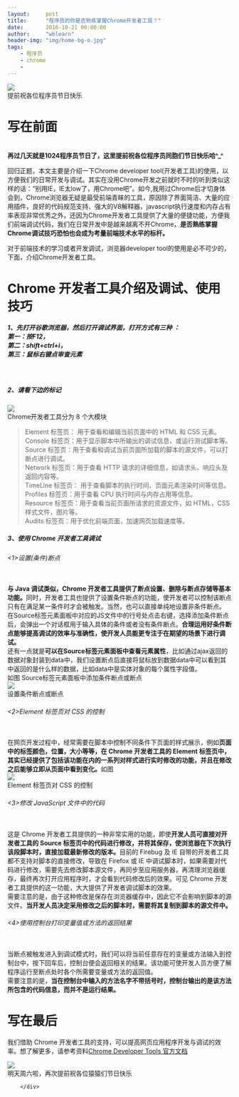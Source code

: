 ```yaml
---
layout:     post
title:      "程序员的你是否熟练掌握Chrome开发者工具？"
date:       2016-10-21 00:00:00
author:     "wblearn"
header-img: "img/home-bg-o.jpg"
tags:
    - 程序员
    - chrome
    - 
---
```


 <div data-note-content class="show-content">
          <div class="image-package">
<img src="http://upload-images.jianshu.io/upload_images/2556999-252611b15bc8f6ee.gif?imageMogr2/auto-orient/strip" data-original-src="http://upload-images.jianshu.io/upload_images/2556999-252611b15bc8f6ee.gif?imageMogr2/auto-orient/strip"><br><div class="image-caption">提前祝各位程序员节日快乐</div>
</div>
<h1>写在前面</h1>
<p><br><strong>再过几天就是1024程序员节日了，这里提前祝各位程序员同胞们节日快乐哈^_^</strong></p>
<p>回归正题，本文主要是介绍一下Chrome developer tool(开发者工具)的使用，以方便我们的日常开发与调试。其实在没用Chrome开发之前就时不时的听到类似这样的话：“别用IE，IE太low了，用Chrome吧”。如今,我用过Chrome后才切身体会到，Chrome浏览器无疑是最受前端青睐的工具，原因除了界面简洁、大量的应用插件，良好的代码规范支持、强大的V8解释器，javascript执行速度和内存占有率表现非常优秀之外，还因为Chrome开发者工具提供了大量的便捷功能，方便我们前端调试代码，我们在日常开发中是越来越离不开Chrome，<strong>是否熟练掌握Chrome调试技巧恐怕也会成为考量前端技术水平的标杆。</strong></p>
<p>对于前端技术的学习或者开发调试，浏览器developer tool的使用是必不可少的，下面，介绍Chrome开发者工具。</p>
<h1>Chrome 开发者工具介绍及调试、使用技巧</h1>
<h5>1、先打开谷歌浏览器，然后打开调试界面，打开方式有三种 ：<br> 第一：<strong>按F12</strong>，<br> 第二：s<strong>hift+ctrl+i</strong>，<br> 第三：鼠标右键点<strong>审查元素</strong>
</h5><br><h5>2、请看下边的标记</h5>

<div class="image-package">
<img src="http://upload-images.jianshu.io/upload_images/2556999-741a42939ffc9b91.jpg?imageMogr2/auto-orient/strip%7CimageView2/2/w/1240" data-original-src="http://upload-images.jianshu.io/upload_images/2556999-741a42939ffc9b91.jpg?imageMogr2/auto-orient/strip%7CimageView2/2"><br><div class="image-caption">Chrome开发者工具分为 8 个大模块</div>
</div>
<blockquote><p>Element 标签页： 用于查看和编辑当前页面中的 HTML 和 CSS 元素。<br>Console 标签页：用于显示脚本中所输出的调试信息，或运行测试脚本等。<br>Source 标签页：用于查看和调试当前页面所加载的脚本的源文件，可以打断点进行调试。<br>Network 标签页：用于查看 HTTP 请求的详细信息，如请求头、响应头及返回内容等。<br>TimeLine 标签页： 用于查看脚本的执行时间、页面元素渲染时间等信息。<br>Profiles 标签页：用于查看 CPU 执行时间与内存占用等信息。<br>Resource 标签页：用于查看当前页面所请求的资源文件，如 HTML，CSS 样式文件，图片等。<br>Audits 标签页：用于优化前端页面，加速网页加载速度等。</p></blockquote>
<p></p><h5>3、使用 Chrome 开发者工具调试</h5>
<p></p><h6>&lt;1&gt;设置(条件)断点</h6><br><strong>与 Java 调试类似，Chrome 开发者工具提供了断点设置、删除与断点存储等基本功能。</strong>同时，开发者工具也提供了设置条件断点的功能，使开发者可以控制该断点只有在满足某一条件时才会被触发。当然，也可以直接单纯地设置非条件断点。<br>在Source标签元素面板中对应的JS文件中的行号处点击右键，选择添加条件断点后，会弹出一个对话框用于输入具体的条件或者没有条件断点。<strong>合理运用好条件断点能够提高调试的效率与准确性，使开发人员能更专注于在期望的场景下进行调试。</strong><br>还有一点就是<strong>可以在Source标签元素面板中查看元素属性</strong>，比如通过ajax返回的数据对象封装到data中，我们设置断点后直接将鼠标放到数据data中可以看到其中返回的是什么样的数据，比如data中是实体对象的每个属性字段值。<br>如图 Source标签元素面板中添加条件断点或断点
<div class="image-package">
<img src="http://upload-images.jianshu.io/upload_images/2556999-a4ebcbd1d82f0899.jpg?imageMogr2/auto-orient/strip%7CimageView2/2/w/1240" data-original-src="http://upload-images.jianshu.io/upload_images/2556999-a4ebcbd1d82f0899.jpg?imageMogr2/auto-orient/strip%7CimageView2/2"><br><div class="image-caption">设置条件断点或断点</div>
</div>
<p></p><h6>&lt;2&gt;Element 标签页对 CSS 的控制</h6><br>在网页开发过程中，经常需要在脚本中控制不同条件下页面的样式展示，例如<strong>页面中的标签颜色，位置，大小等等，在 Chrome 开发者工具的 Element 标签页中，其实已经提供了包括该功能在内的一系列对样式进行实时修改的功能，并且在修改之后能够立即从页面中看到变化。</strong>如图
<div class="image-package">
<img src="http://upload-images.jianshu.io/upload_images/2556999-f539061cffac2670.jpg?imageMogr2/auto-orient/strip%7CimageView2/2/w/1240" data-original-src="http://upload-images.jianshu.io/upload_images/2556999-f539061cffac2670.jpg?imageMogr2/auto-orient/strip%7CimageView2/2"><br><div class="image-caption">Element 标签页对 CSS 的控制</div>
</div>
<p></p><h6>&lt;3&gt;修改 JavaScript 文件中的代码</h6><br>这是 Chrome 开发者工具提供的一种非常实用的功能，即使<strong>开发人员可直接对开发者工具的 Source 标签页中的代码进行修改，并将其保存，使浏览器在下次执行该段脚本时，直接加载最新修改的版本。</strong>目前的 Firebug 及 IE 自带的开发者工具都不支持对脚本的直接修改，导致在 Firefox 或 IE 中调试脚本时，如果需要对代码进行修改，需要先去修改脚本源文件，再同步至应用服务器，再清理浏览器缓存，最终再次打开应用程序时，才会看到代码修改后的效果。可见 Chrome 开发者工具提供的这一功能，大大提供了开发者调试脚本的效果。<br>需要注意的是，由于这种修改是保存在浏览器缓存中，因此它不会影响到脚本的源文件。<strong>当开发人员决定采用修改之后的脚本时，需要将其复制到脚本的源文件中。</strong>
<p></p><h6>&lt;4&gt;使用控制台打印变量值或方法的返回结果</h6><br>当断点被触发进入到调试模式时，我们可以将当前任意存在的变量或方法输入到控制台中，按下回车后，控制台便会返回相关的结果。该功能可使开发人员方便了解程序运行至断点处时各个所需要变量或方法的返回值。<br>需要注意的是，<strong>当在控制台中输入的方法名字不带括号时，控制台输出的是该方法所包含的代码信息，而并不是运行结果。</strong>
<h1>写在最后</h1>
<p>我们借助 Chrome 开发者工具的支持，可以提高网页应用程序开发与调试的效率。想了解更多，请参考资料<a href="https://developers.google.com/chrome-developer-tools/docs/scripts" target="_blank">Chrome Developer Tools 官方文档</a></p>
<div class="image-package">
<img src="http://upload-images.jianshu.io/upload_images/2556999-4afbab8a497115e8.png?imageMogr2/auto-orient/strip%7CimageView2/2/w/1240" data-original-src="http://upload-images.jianshu.io/upload_images/2556999-4afbab8a497115e8.png?imageMogr2/auto-orient/strip%7CimageView2/2"><br><div class="image-caption">明天周六啦，再次提前祝各位猿猿们节日快乐</div>
</div>

        </div>